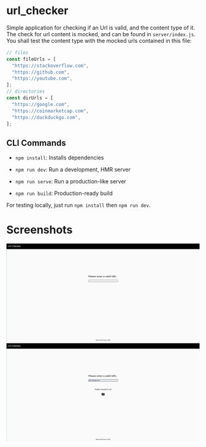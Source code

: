 # url_checker
Simple application for checking if an Url is valid, and the content type of it. The check for url content is mocked, and can be found in `server/index.js`. You shall test the content type with the mocked urls contained in this file:

```javascript
// files
const fileUrls = [
  "https://stackoverflow.com",
  "https://github.com",
  "https://youtube.com",
];
// directories
const dirUrls = [
  "https://google.com",
  "https://coinmarketcap.com",
  "https://duckduckgo.com",
];
```

## CLI Commands
*   `npm install`: Installs dependencies

*   `npm run dev`: Run a development, HMR server

*   `npm run serve`: Run a production-like server

*   `npm run build`: Production-ready build

For testing locally, just run `npm install` then `npm run dev`.

# Screenshots

![Home](/screenshots/home.png?raw=true "Home")
![Url](/screenshots/url.png?raw=true "Url")
